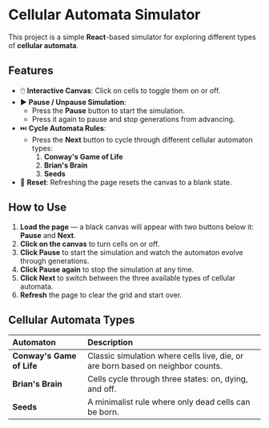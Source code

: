 # Cellular Automata Simulator

This project is a simple **React**-based simulator for exploring different types of **cellular automata**.

## Features

- 🖱️ **Interactive Canvas**: Click on cells to toggle them on or off.
- ▶️ **Pause / Unpause Simulation**: 
  - Press the **Pause** button to start the simulation.
  - Press it again to pause and stop generations from advancing.
- ⏭️ **Cycle Automata Rules**: 
  - Press the **Next** button to cycle through different cellular automaton types:
    1. **Conway's Game of Life**
    2. **Brian's Brain**
    3. **Seeds**
- 🔄 **Reset**: Refreshing the page resets the canvas to a blank state.

## How to Use

1. **Load the page** — a black canvas will appear with two buttons below it: **Pause** and **Next**.
2. **Click on the canvas** to turn cells on or off.
3. **Click Pause** to start the simulation and watch the automaton evolve through generations.
4. **Click Pause again** to stop the simulation at any time.
5. **Click Next** to switch between the three available types of cellular automata.
6. **Refresh** the page to clear the grid and start over.

## Cellular Automata Types

| Automaton | Description |
|:--|:--|
| **Conway's Game of Life** | Classic simulation where cells live, die, or are born based on neighbor counts. |
| **Brian's Brain** | Cells cycle through three states: on, dying, and off. |
| **Seeds** | A minimalist rule where only dead cells can be born. |
